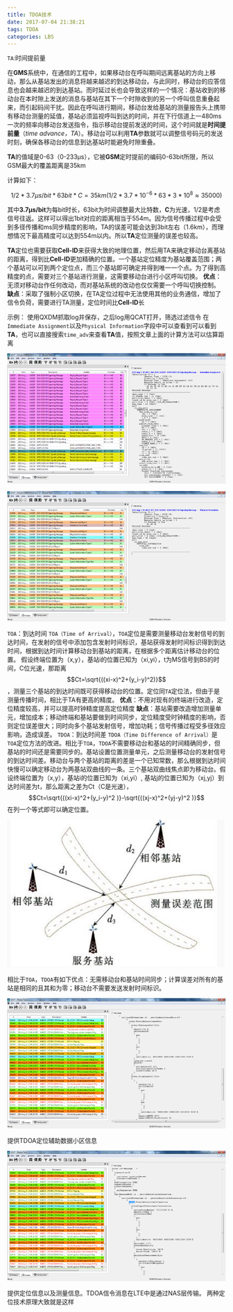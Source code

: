 ```yaml
---
title: TDOA技术
date: 2017-07-04 21:38:21
tags: TDOA
categories: LBS
---
```

<script type="text/javascript" src="http://cdn.mathjax.org/mathjax/latest/MathJax.js?config=default"></script>
`TA`:时间提前量

在**GMS**系统中，在通信的工程中，如果移动台在呼叫期间远离基站的方向上移动，那么从基站发出的消息将越来越迟的到达移动台。与此同时，移动台的应答信息也会越来越迟的到达基站。而时延过长也会导致这样的一个情况：基站收到的移动台在本时隙上发送的消息与基站在其下一个时隙收到的另一个呼叫信息重叠起来，而引起码间干扰。因此在呼叫进行期间，移动台发给基站的测量报告头上携带有移动台测量的延值，基站必须监视呼叫到达的时间，并在下行信道上一480ms一次的频率向移动台发送指令，指示移动台提前发送的时间，这个时间就是**时间提前量**（*time advance，TA*）。移动台可以利用**TA**参数就可以调整信号码元的发送时刻，确保各移动台的信息到达基站时能避免时隙重叠。

<!-- more -->

**TA**的值域是0-63（0-233µs），它被**GSM**定时提前的编码0-63bit所限，所以GSM最大的覆盖距离是35km

计算如下：

$$1/2 * 3.7µs/bit * 63bit * C = 35km(1/2 * 3.7 * 10^{-6} * 63 * 3 * 10^8 ≈ 35000)$$

其中**3.7µs/bit**为每bit时长，63bit为时间调整最大比特数，**C**为光速，1/2是考虑信号往返。这样可以得出1bit对应的距离相当于554m。因为信号传播过程中会受到多径传播和ms同步精度的影响，TA的误差可能会达到3bit左右（1.6km），而理想情况下最高精度可以达到554m以内。所以**TA**定位测量的误差也较高。

**TA**定位也需要获取**Cell-ID**来获得大致的地理位置，然后用TA来确定移动台离基站的距离，得到比**Cell-ID**更加精确的位置。一个基站定位精度为基站覆盖范围；两个基站可以可到两个定位点，而三个基站即可确定并得到唯一一个点。为了得到高精度的点，需要对三个基站进行测量，这需要移动台进行小区呼叫切换。
**优点**：无须对移动台作任何改动，而对基站系统的改动也仅仅需要一个呼叫切换控制。
**缺点**：采取了强制小区切换，在TA定位过程中无法使用其他的业务通信，增加了信令负荷，需要进行TA测量，定位时间比**Cell-ID**长

示例：
使用QXDM抓取log并保存，之后log用QCAT打开，筛选过滤信令
在`Immediate Assignment`以及`Physical Information`字段中可以查看到可以看到**TA**，也可以直接搜索`time_adv`来查看**TA**值，按照文章上面的计算方法可以估算距离

![qcagt_logs1](TDOA技术/Pic1.png)

![qcagt_logs2](TDOA技术/Pic2.png)


`TOA`：到达时间
`TOA（Time of Arrival）`，`TOA`定位是需要测量移动台发射信号的到达时间，在发射的信号中添加包含发射时间标识，基站获得发射时间标识得到到达时间，根据到达时间计算移动台到基站的距离，在根据多个距离估计移动台的位置。
假设终端位置为（x,y），基站i的位置已知为（xi,yi），t为MS信号到BS的时间，C位光速，那距离$$Ct=\sqrt{((xi-x)^2+(y_i-y)^2)}$$ ，测量三个基站的到达时间既可获得移动台的位置。定位同`TA`定位法，但由于是测量传播时间，相比于TA有更高的精度。
**优点**：不用对现有的终端进行改造，定位精度较高，并可以提高时钟精度提高定位精度
**缺点**：基站需要改造增加测量单元，增加成本；移动终端和基站要做到时间同步，定位精度受时钟精度的影响，否则定位误差很大；同时向多个基站发射信号，增加功耗；信号传播过程受多径效应影响，造成误差。
`TDOA`：到达时间差
`TDOA（Time Difference of Arrival）`是`TOA`定位方法的改进。相比于`TOA`，`TDOA`不需要移动台和基站的时间精确同步，但基站的时间还是需要同步的。基站设置位置测量单元，之后测量移动台的发射信号的到达时间差。移动台与两个基站的距离的差是一个已知常数，那么根据到达时间快慢可以确定移动台为两基站双曲线的一条。三个基站双曲线焦点即为移动台。假设终端位置为（x,y），基站i的位置已知为（xi,yi）, 基站j的位置已知为（xj,yj）到达时间差为t，那么距离之差为Ct（C是光速），$$Ct=\sqrt{((xi-x)^2+(y_i-y)^2 )}-\sqrt{((xj-x)^2+(yj-y)^2 )}$$在列一个等式即可以确定位置。

![tdoa](TDOA技术/Pic3.png)

相比于`TOA`，`TDOA`有如下优点：无需移动台和基站时间同步；计算误差对所有的基站是相同的且其和为零；移动台不需要发送发射时间标识。

![qcat_log3](TDOA技术/Pic4.png)

提供TDOA定位辅助数据小区信息

![qcat_log4](TDOA技术/Pic5.png)

提供定位信息以及测量信息。TDOA信令消息在LTE中是通过NAS层传输。
两种定位技术原理大致就是这样




